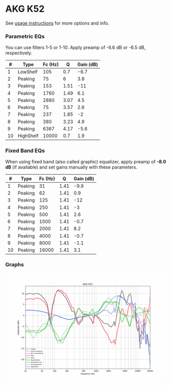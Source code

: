 # AKG K52
See [usage instructions](https://github.com/jaakkopasanen/AutoEq#usage) for more options and info.

### Parametric EQs
You can use filters 1-5 or 1-10. Apply preamp of -6.6 dB or -6.5 dB, respectively.

|   # | Type      |   Fc (Hz) |    Q |   Gain (dB) |
|-----|-----------|-----------|------|-------------|
|   1 | LowShelf  |       105 | 0.7  |        -6.7 |
|   2 | Peaking   |        75 | 6    |         3.8 |
|   3 | Peaking   |       153 | 1.51 |       -11   |
|   4 | Peaking   |      1760 | 1.49 |         6.1 |
|   5 | Peaking   |      2880 | 3.07 |         4.5 |
|   6 | Peaking   |        75 | 3.57 |         2.6 |
|   7 | Peaking   |       237 | 1.85 |        -2   |
|   8 | Peaking   |       380 | 3.23 |         4.9 |
|   9 | Peaking   |      6367 | 4.17 |        -5.6 |
|  10 | HighShelf |     10000 | 0.7  |         1.9 |

### Fixed Band EQs
When using fixed band (also called graphic) equalizer, apply preamp of **-8.0 dB** (if available) and set gains manually with these parameters.

|   # | Type    |   Fc (Hz) |    Q |   Gain (dB) |
|-----|---------|-----------|------|-------------|
|   1 | Peaking |        31 | 1.41 |        -9.9 |
|   2 | Peaking |        62 | 1.41 |         0.9 |
|   3 | Peaking |       125 | 1.41 |       -12   |
|   4 | Peaking |       250 | 1.41 |        -3   |
|   5 | Peaking |       500 | 1.41 |         2.6 |
|   6 | Peaking |      1000 | 1.41 |        -0.7 |
|   7 | Peaking |      2000 | 1.41 |         8.2 |
|   8 | Peaking |      4000 | 1.41 |        -0.7 |
|   9 | Peaking |      8000 | 1.41 |        -1.1 |
|  10 | Peaking |     16000 | 1.41 |         3.1 |

### Graphs
![](./AKG%20K52.png)
